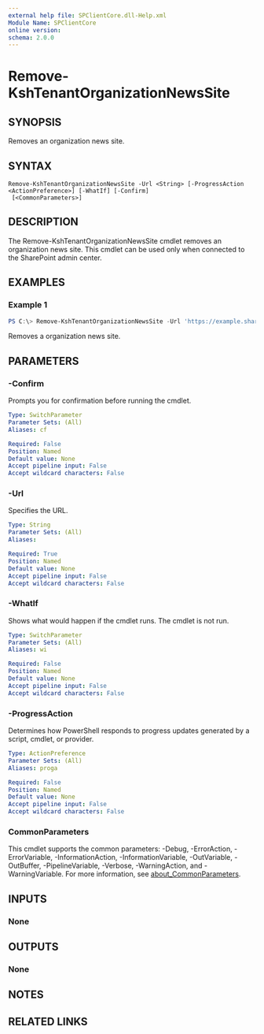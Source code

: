 ```yaml
---
external help file: SPClientCore.dll-Help.xml
Module Name: SPClientCore
online version:
schema: 2.0.0
---
```


# Remove-KshTenantOrganizationNewsSite

## SYNOPSIS
Removes an organization news site.

## SYNTAX

```
Remove-KshTenantOrganizationNewsSite -Url <String> [-ProgressAction <ActionPreference>] [-WhatIf] [-Confirm]
 [<CommonParameters>]
```

## DESCRIPTION
The Remove-KshTenantOrganizationNewsSite cmdlet removes an organization news site. This cmdlet can be used only when connected to the SharePoint admin center.

## EXAMPLES

### Example 1
```powershell
PS C:\> Remove-KshTenantOrganizationNewsSite -Url 'https://example.sharepoint.com/sites/news'
```

Removes a organization news site.

## PARAMETERS

### -Confirm
Prompts you for confirmation before running the cmdlet.

```yaml
Type: SwitchParameter
Parameter Sets: (All)
Aliases: cf

Required: False
Position: Named
Default value: None
Accept pipeline input: False
Accept wildcard characters: False
```

### -Url
Specifies the URL.

```yaml
Type: String
Parameter Sets: (All)
Aliases:

Required: True
Position: Named
Default value: None
Accept pipeline input: False
Accept wildcard characters: False
```

### -WhatIf
Shows what would happen if the cmdlet runs. The cmdlet is not run.

```yaml
Type: SwitchParameter
Parameter Sets: (All)
Aliases: wi

Required: False
Position: Named
Default value: None
Accept pipeline input: False
Accept wildcard characters: False
```

### -ProgressAction
Determines how PowerShell responds to progress updates generated by a script, cmdlet, or provider.

```yaml
Type: ActionPreference
Parameter Sets: (All)
Aliases: proga

Required: False
Position: Named
Default value: None
Accept pipeline input: False
Accept wildcard characters: False
```

### CommonParameters
This cmdlet supports the common parameters: -Debug, -ErrorAction, -ErrorVariable, -InformationAction, -InformationVariable, -OutVariable, -OutBuffer, -PipelineVariable, -Verbose, -WarningAction, and -WarningVariable. For more information, see [about_CommonParameters](http://go.microsoft.com/fwlink/?LinkID=113216).

## INPUTS

### None

## OUTPUTS

### None

## NOTES

## RELATED LINKS

